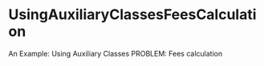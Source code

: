 # UsingAuxiliaryClassesFeesCalculation
An Example: Using Auxiliary Classes PROBLEM: Fees calculation
